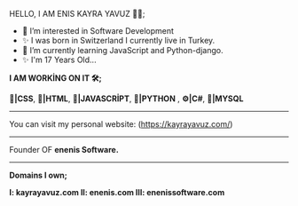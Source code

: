 HELLO, I AM ENIS KAYRA YAVUZ 👨‍💻;
- 👀 I’m interested in Software Development
- ✨ I was born in Switzerland I currently live in Turkey.
- 🌱 I’m currently learning JavaScript and Python-django.
- ✨ I'm 17 Years Old...

<b>I AM WORKİNG ON IT 🛠️;</b>

<b>📙|CSS</b>, <b>📕|HTML</b>, <b>📒|JAVASCRİPT</b>, <b>📘|PYTHON</b> , <b>⚙️|C#</b>,  <b>💾|MYSQL</b>   

<hr>

You can visit my personal website: (https://kayrayavuz.com/)
<!---
enenis/enenis is a ✨ special ✨ repository because its `README.md` (this file) appears on your GitHub profile.
You can click the Preview link to take a look at your changes.
--->
<hr>

Founder OF <b>enenis Software.

<hr>
<b>Domains I own;</b>

I: kayrayavuz.com 
II: enenis.com
III: enenissoftware.com
